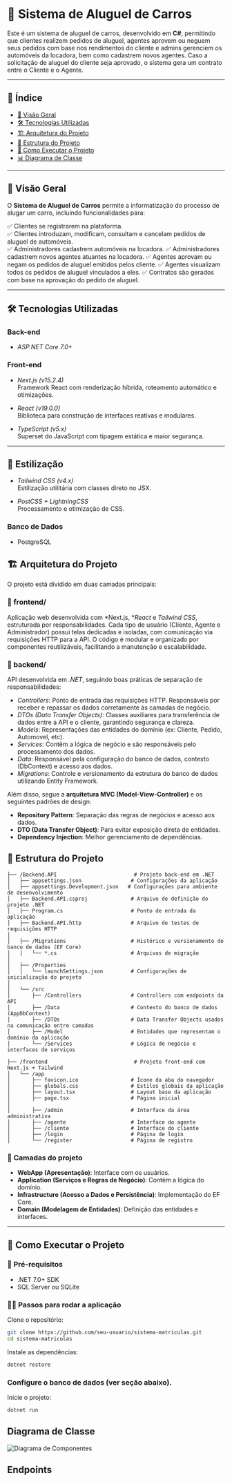 # 🚗 Sistema de Aluguel de Carros

Este é um sistema de aluguel de carros, desenvolvido em **C#**, permitindo que clientes realizem pedidos de aluguel, agentes aprovem ou neguem seus pedidos com base nos rendimentos do cliente e admins gerenciem os automóveis da locadora, bem como cadastrem novos agentes. Caso a solicitação de aluguel do cliente seja aprovado, o sistema gera um contrato entre o Cliente e o Agente.

---

## 📌 Índice

- [📖 Visão Geral](#-visão-geral)
- [🛠 Tecnologias Utilizadas](#-tecnologias-utilizadas)
- [🏗 Arquitetura do Projeto](#-arquitetura-do-projeto)
- [📁 Estrutura do Projeto](#-estrutura-do-projeto)
- [🚀 Como Executar o Projeto](#-como-executar-o-projeto)
- [📊 Diagrama de Classe](#-diagrama-de-classe)


---

## 📖 Visão Geral

O **Sistema de Aluguel de Carros** permite a informatização do processo de alugar um carro, incluindo funcionalidades para:

✅ Clientes se registrarem na plataforma.  
✅ Clientes introduzam, modificam, consultam e cancelam pedidos de aluguel de automóveis.  
✅ Administradores cadastrem automóveis na locadora.
✅ Administradores cadastrem novos agentes atuantes na locadora.
✅ Agentes aprovam ou negam os pedidos de aluguel emitidos pelos cliente.
✅ Agentes visualizam todos os pedidos de aluguel vinculados a eles.
✅ Contratos são gerados com base na aprovação do pedido de aluguel.

---

## 🛠 Tecnologias Utilizadas

### **Back-end**
- *ASP.NET Core 7.0+*

### **Front-end**

- *Next.js (v15.2.4)*  
  Framework React com renderização híbrida, roteamento automático e otimizações.

- *React (v19.0.0)*  
  Biblioteca para construção de interfaces reativas e modulares.

- *TypeScript (v5.x)*  
  Superset do JavaScript com tipagem estática e maior segurança.

---
## 🎨 Estilização

- *Tailwind CSS (v4.x)*  
  Estilização utilitária com classes direto no JSX.

- *PostCSS + LightningCSS*  
  Processamento e otimização de CSS.


### **Banco de Dados**
- PostgreSQL

## 🏗 Arquitetura do Projeto

O projeto está dividido em duas camadas principais:

### 🔹 frontend/
Aplicação web desenvolvida com *Next.js, **React* e *Tailwind CSS*, estruturada por responsabilidades. Cada tipo de usuário (Cliente, Agente e Administrador) possui telas dedicadas e isoladas, com comunicação via requisições HTTP para a API. O código é modular e organizado por componentes reutilizáveis, facilitando a manutenção e escalabilidade.

### 🔸 backend/
API desenvolvida em *.NET*, seguindo boas práticas de separação de responsabilidades:

- *Controllers*: Ponto de entrada das requisições HTTP. Responsáveis por receber e repassar os dados corretamente às camadas de negócio.
- *DTOs (Data Transfer Objects)*: Classes auxiliares para transferência de dados entre a API e o cliente, garantindo segurança e clareza.
- *Models*: Representações das entidades do domínio (ex: Cliente, Pedido, Automovel, etc).
- *Services*: Contêm a lógica de negócio e são responsáveis pelo processamento dos dados.
- *Data*: Responsável pela configuração do banco de dados, contexto (DbContext) e acesso aos dados.
- *Migrations*: Controle e versionamento da estrutura do banco de dados utilizando Entity Framework.

Além disso, segue a **arquitetura MVC (Model-View-Controller)** e os seguintes padrões de design:

- **Repository Pattern**: Separação das regras de negócios e acesso aos dados.
- **DTO (Data Transfer Object)**: Para evitar exposição direta de entidades.
- **Dependency Injection**: Melhor gerenciamento de dependências.

## 📁 Estrutura do Projeto
```plaintex
├── /Backend.API                         # Projeto back-end em .NET
│   ├── appsettings.json                # Configurações da aplicação
│   ├── appsettings.Development.json   # Configurações para ambiente de desenvolvimento
│   ├── Backend.API.csproj              # Arquivo de definição do projeto .NET
│   ├── Program.cs                      # Ponto de entrada da aplicação
│   ├── Backend.API.http                # Arquivo de testes de requisições HTTP
│
│   ├── /Migrations                     # Histórico e versionamento do banco de dados (EF Core)
│   │   └── *.cs                        # Arquivos de migração
│
│   ├── /Properties
│   │   └── launchSettings.json         # Configurações de inicialização do projeto
│
│   └── /src
│       ├── /Controllers                # Controllers com endpoints da API
│       ├── /Data                       # Contexto do banco de dados (AppDbContext)
│       ├── /DTOs                       # Data Transfer Objects usados na comunicação entre camadas
│       ├── /Model                      # Entidades que representam o domínio da aplicação
│       └── /Services                   # Lógica de negócio e interfaces de serviços

├── /frontend                            # Projeto front-end com Next.js + Tailwind
│   └── /app
│       ├── favicon.ico                 # Ícone da aba do navegador
│       ├── globals.css                 # Estilos globais da aplicação
│       ├── layout.tsx                  # Layout base da aplicação
│       ├── page.tsx                    # Página inicial
│
│       ├── /admin                      # Interface da área administrativa
│       ├── /agente                     # Interface do agente
│       ├── /cliente                    # Interface do cliente
│       ├── /login                      # Página de login
│       └── /register                   # Página de registro

```

### 📌 **Camadas do projeto**
- **WebApp (Apresentação)**: Interface com os usuários.
- **Application (Serviços e Regras de Negócio)**: Contém a lógica do domínio.
- **Infrastructure (Acesso a Dados e Persistência)**: Implementação do EF Core.
- **Domain (Modelagem de Entidades)**: Definição das entidades e interfaces.

---

## 🚀 Como Executar o Projeto
### 🔧 **Pré-requisitos**
- .NET 7.0+ SDK
- SQL Server ou SQLite
### **🏃‍♂️ Passos para rodar a aplicação**
Clone o repositório:
````bash
git clone https://github.com/seu-usuario/sistema-matriculas.git
cd sistema-matriculas
````
Instale as dependências:

```` bash
dotnet restore
````

### **Configure o banco de dados (ver seção abaixo).**

Inicie o projeto:

````bash
dotnet run
````

## Diagrama de Classe
![Diagrama de Componentes](https://github.com/LeandroNani/laboratorioDeSoftware/blob/2f715b7518ca4da62f18a379043fed5f9faeb64a/LAB002/Artefatos/dc_aluguel_carros_v2.png)

## Endpoints

